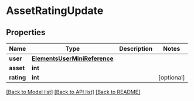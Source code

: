 # AssetRatingUpdate


## Properties
Name | Type | Description | Notes
------------ | ------------- | ------------- | -------------
**user** | [**ElementsUserMiniReference**](ElementsUserMiniReference.md) |  | 
**asset** | **int** |  | 
**rating** | **int** |  | [optional] 

[[Back to Model list]](../#documentation-for-models) [[Back to API list]](../#documentation-for-api-endpoints) [[Back to README]](../)



